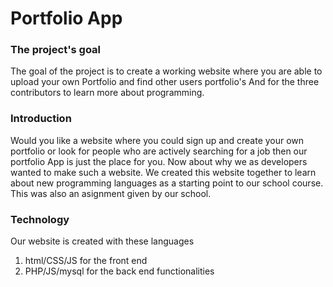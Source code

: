 # Portfolio App

### The project's goal
The goal of the project is to create a working website where you are able to upload your own Portfolio and find other users portfolio's And for the three contributors to learn more about programming.

### Introduction
Would you like a website where you could sign up and create your own portfolio or look for people who are actively searching for a job then our portfolio App is just the place for you. 
Now about why we as developers wanted to make such a website. We created this website together to learn about new programming languages as a starting point to our school course. This was also an asignment given by our school.

### Technology 
Our website is created with these languages
1. html/CSS/JS for the front end
2. PHP/JS/mysql for the back end functionalities

